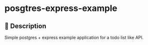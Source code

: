 # posgtres-express-example

## :orange_book: Description

Simple postgres + express example application for a todo list like API.
